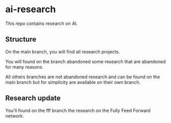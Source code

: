 # ai-research

This repo contains research on AI.

## Structure

On the main branch, you will find all research projects.

You will found on the branch abandoned some research that are abandoned for many reasons.

All others branches are not abandoned research and can be found on the main branch but for simplicity are available on their own branch.

## Research update

You'll found on the fff branch the research on the Fully Feed Forward network.
